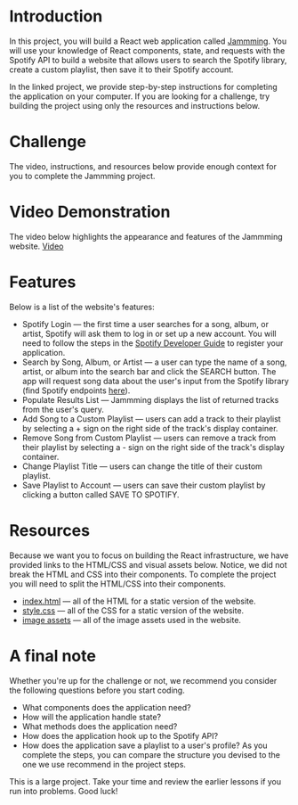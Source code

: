 # Introduction

In this project, you will build a React web application called [Jammming](http://jammming.s3-website-us-east-1.amazonaws.com/). You will use your knowledge of React components, state, and requests with the Spotify API to build a website that allows users to search the Spotify library, create a custom playlist, then save it to their Spotify account.

In the linked project, we provide step-by-step instructions for completing the application on your computer. If you are looking for a challenge, try building the project using only the resources and instructions below.

# Challenge

The video, instructions, and resources below provide enough context for you to complete the Jammming project.

# Video Demonstration

The video below highlights the appearance and features of the Jammming website.
[Video](https://s3.amazonaws.com/codecademy-content/programs/react/jammming/jammming-demonstration.mp4)

# Features

Below is a list of the website's features:

- Spotify Login — the first time a user searches for a song, album, or artist, Spotify will ask them to log in or set up a new account. You will need to follow the steps in the [Spotify Developer Guide](https://developer.spotify.com/web-api/tutorial/) to register your application.
- Search by Song, Album, or Artist — a user can type the name of a song, artist, or album into the search bar and click the SEARCH button. The app will request song data about the user's input from the Spotify library (find Spotify endpoints [here](https://developer.spotify.com/web-api/endpoint-reference/)).
- Populate Results List — Jammming displays the list of returned tracks from the user's query.
- Add Song to a Custom Playlist — users can add a track to their playlist by selecting a + sign on the right side of the track's display container.
- Remove Song from Custom Playlist — users can remove a track from their playlist by selecting a - sign on the right side of the track's display container.
- Change Playlist Title — users can change the title of their custom playlist.
- Save Playlist to Account — users can save their custom playlist by clicking a button called SAVE TO SPOTIFY.

# Resources

Because we want you to focus on building the React infrastructure, we have provided links to the HTML/CSS and visual assets below. Notice, we did not break the HTML and CSS into their components. To complete the project you will need to split the HTML/CSS into their components.

- [index.html](https://s3.amazonaws.com/codecademy-content/programs/react/jammming/static-html-css/indexHtml.txt) — all of the HTML for a static version of the website.
- [style.css](https://s3.amazonaws.com/codecademy-content/programs/react/jammming/static-html-css/indexCss.txt) — all of the CSS for a static version of the website.
- [image assets](https://s3.amazonaws.com/codecademy-content/programs/react/jammming/image_assets.zip) — all of the image assets used in the website.

# A final note

Whether you're up for the challenge or not, we recommend you consider the following questions before you start coding.
- What components does the application need?
- How will the application handle state?
- What methods does the application need?
- How does the application hook up to the Spotify API?
- How does the application save a playlist to a user's profile? As you complete the steps, you can compare the structure you devised to the one we use recommend in the project steps.

This is a large project. Take your time and review the earlier lessons if you run into problems. Good luck!
